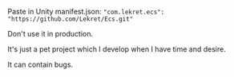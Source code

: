 Paste in Unity manifest.json:
```"com.lekret.ecs": "https://github.com/Lekret/Ecs.git"```

Don't use it in production. 

It's just a pet project which I develop when I have time and desire.

It can contain bugs.
